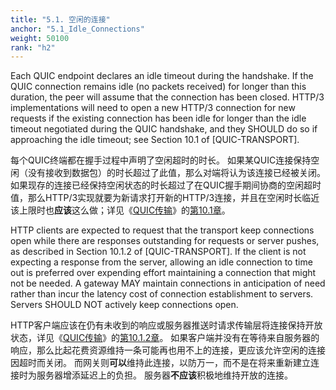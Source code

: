 ```yaml
---
title: "5.1. 空闲的连接"
anchor: "5.1_Idle_Connections"
weight: 50100
rank: "h2"
---
```


Each QUIC endpoint declares an idle timeout during the handshake. If the QUIC connection remains idle (no packets received) for longer than this duration, the peer will assume that the connection has been closed. HTTP/3 implementations will need to open a new HTTP/3 connection for new requests if the existing connection has been idle for longer than the idle timeout negotiated during the QUIC handshake, and they SHOULD do so if approaching the idle timeout; see Section 10.1 of [QUIC-TRANSPORT].

每个QUIC终端都在握手过程中声明了空闲超时的时长。
如果某QUIC连接保持空闲（没有接收到数据包）的时长超过了此值，那么对端将认为该连接已经被关闭。
如果现存的连接已经保持空闲状态的时长超过了在QUIC握手期间协商的空闲超时值，那么HTTP/3实现就要为新请求打开新的HTTP/3连接，并且在空闲时长临近该上限时也**应该**这么做；详见《[QUIC传输]()》的[第10.1章]()。

HTTP clients are expected to request that the transport keep connections open while there are responses outstanding for requests or server pushes, as described in Section 10.1.2 of [QUIC-TRANSPORT]. If the client is not expecting a response from the server, allowing an idle connection to time out is preferred over expending effort maintaining a connection that might not be needed. A gateway MAY maintain connections in anticipation of need rather than incur the latency cost of connection establishment to servers. Servers SHOULD NOT actively keep connections open.

HTTP客户端应该在仍有未收到的响应或服务器推送时请求传输层将连接保持开放状态，详见《[QUIC传输]()》的[第10.1.2章]()。
如果客户端并没有在等待来自服务器的响应，那么比起花费资源维持一条可能再也用不上的连接，更应该允许空闲的连接因超时而关闭。
而网关则**可以**维持此连接，以防万一，而不是在将来重新建立连接时为服务器增添延迟上的负担。
服务器**不应该**积极地维持开放的连接。

